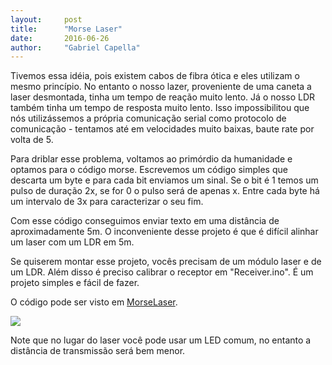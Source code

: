 ```yaml
---
layout:     post
title:      "Morse Laser"
date:       2016-06-26
author:     "Gabriel Capella"
---
```


Tivemos essa idéia, pois existem cabos de fibra ótica e eles utilizam o mesmo princípio. No entanto o nosso lazer, proveniente de uma caneta a laser desmontada, tinha um tempo de reação muito lento. Já o nosso LDR também tinha um tempo de resposta muito lento. Isso impossibilitou que nós utilizássemos a própria comunicação serial como protocolo de comunicação - tentamos até em velocidades muito baixas, baute rate por volta de 5.

Para driblar esse problema, voltamos ao primórdio da humanidade e optamos para o código morse. Escrevemos um código simples que descarta um byte e para cada bit enviamos um sinal. Se o bit é 1 temos um pulso de duração 2x, se for 0 o pulso será de apenas x. Entre cada byte há um intervalo de 3x para caracterizar o seu fim. 

Com esse código conseguimos enviar texto em uma distância de aproximadamente 5m. O inconveniente desse projeto é que é difícil alinhar um laser com um LDR em 5m.

Se quiserem montar esse projeto, vocês precisam de um módulo laser e de um LDR. Além disso é preciso calibrar o receptor em "Receiver.ino". É um projeto simples e fácil de fazer.

O código pode ser visto em [MorseLaser](https://github.com/HardwareLivreUSP/MorseLaser/).

<img src="{{ site.baseurl }}/post_img/morse.png" style="">

Note que no lugar do laser você pode usar um LED comum, no entanto a distância de transmissão será bem menor.
